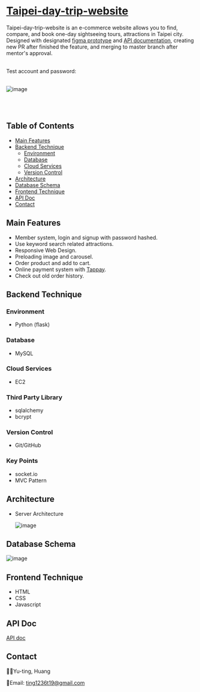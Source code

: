 # [Taipei-day-trip-website](http://13.208.55.153:3000/)

Taipei-day-trip-website is an e-commerce website allows you to find, compare, and book one-day sightseeing tours, attractions in Taipei city.
<br/>
Designed with designated [figma prototype](https://www.figma.com/file/CeFwqBSbNWZbWz2ih4YS6z) and [API documentation](https://app.swaggerhub.com/apis-docs/padax/taipei-trip/1.0.0), creating new PR after finished the feature, and merging to master branch after mentor's approval.
<br/>

<br/>
Test account and password:
<br/>
<br/>

![image](https://github.com/jenniehuang/taipei-day-trip-website/blob/develop/demo0.gif?raw=true)

<br/>
<br/>

## Table of Contents

- [Main Features](#main-features)
- [Backend Technique](#backend-technique)
  - [Environment](#environment)
  - [Database](#database)
  - [Cloud Services](#cloud-services)
  - [Version Control](#version-control)
- [Architecture](#architecture)
- [Database Schema](#database-schema)
- [Frontend Technique](#frontend-technique)
- [API Doc](#api-doc)
- [Contact](#contact)

## Main Features

- Member system, login and signup with password hashed.
- Use keyword search related attractions.
- Responsive Web Design.
- Preloading image and carousel.
- Order product and add to cart.
- Online payment system with [Tappay](https://github.com/TapPay).
- Check out old order history.

## Backend Technique

### Environment

- Python (flask)

### Database

- MySQL

### Cloud Services

- EC2

### Third Party Library

- sqlalchemy
- bcrypt

### Version Control

- Git/GitHub

### Key Points

- socket.io
- MVC Pattern

## Architecture

- Server Architecture

  ![image](https://github.com/jenniehuang/taipei-day-trip-website/blob/main/taipei-day-trip%20archi.png?raw=true)

## Database Schema

![image](https://github.com/jenniehuang/taipei-day-trip-website/blob/main/TaipeiDayTripWebsite.png?raw=true)

## Frontend Technique

- HTML
- CSS
- Javascript

## API Doc

[API doc](https://app.swaggerhub.com/apis-docs/padax/taipei-trip/1.0.0)

## Contact

👩‍💻Yu-ting, Huang
<br/>

📧Email: ting1236t19@gmail.com
